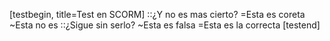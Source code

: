 [testbegin, title=Test en SCORM]
::¿Y no es mas cierto?
=Esta es coreta
~Esta no es
::¿Sigue sin serlo?
~Esta es falsa
=Esta es la correcta
[testend]
